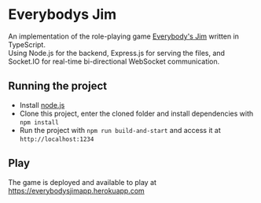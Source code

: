 # Everybodys Jim
An implementation of the role-playing game [Everybody's Jim](https://drive.google.com/file/d/10pV7-9lJQFRZTzzAW7kAqcoKpfg2OiMj/view?usp=drivesdk) written in TypeScript.  
Using Node.js for the backend, Express.js for serving the files, and Socket.IO for real-time bi-directional WebSocket communication.

## Running the project
- Install [node.js](https://nodejs.org/)
- Clone this project, enter the cloned folder and install dependencies with `npm install`
- Run the project with `npm run build-and-start` and access it at `http://localhost:1234`

## Play
The game is deployed and available to play at https://everybodysjimapp.herokuapp.com


